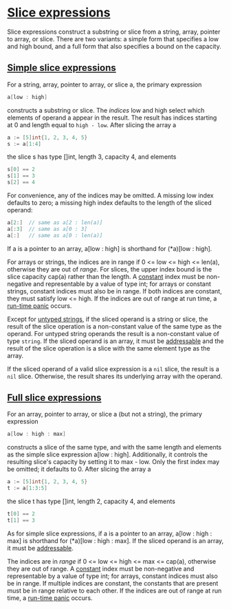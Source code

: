 # [Slice expressions](#slice-expressions)

Slice expressions construct a substring or slice from a string, array, pointer to array, or slice. There are two variants: a simple form that specifies a low and high bound, and a full form that also specifies a bound on the capacity.

## [Simple slice expressions](#simple-slice-expressions)

For a string, array, pointer to array, or slice a, the primary expression

```go
a[low : high]
```

constructs a substring or slice. The *indices* low and high select which elements of operand a appear in the result. The result has indices starting at 0 and length equal to `high - low`. After slicing the array a

```go
a := [5]int{1, 2, 3, 4, 5}
s := a[1:4]
```

the slice s has type []int, length 3, capacity 4, and elements

```go
s[0] == 2
s[1] == 3
s[2] == 4
```

For convenience, any of the indices may be omitted. A missing low index defaults to zero; a missing high index defaults to the length of the sliced operand:

```go
a[2:]  // same as a[2 : len(a)]
a[:3]  // same as a[0 : 3]
a[:]   // same as a[0 : len(a)]
```

If a is a pointer to an array, a[low : high] is shorthand for (*a)[low : high].

For arrays or strings, the indices are in range if 0 <= low <= high <= len(a), otherwise they are out of *range*. For slices, the upper index bound is the slice capacity cap(a) rather than the length. A [constant](/Constants/) index must be non-negative and representable by a value of type int; for arrays or constant strings, constant indices must also be in range. If both indices are constant, they must satisfy low <= high. If the indices are out of range at run time, a [run-time panic](/Run-time%20panics/) occurs.

Except for [untyped strings](/Constatns/), if the sliced operand is a string or slice, the result of the slice operation is a non-constant value of the same type as the operand. For untyped string operands the result is a non-constant value of type `string`. If the sliced operand is an array, it must be [addressable](/Expressions/address_operators.html) and the result of the slice operation is a slice with the same element type as the array.

If the sliced operand of a valid slice expression is a `nil` slice, the result is a `nil` slice. Otherwise, the result shares its underlying array with the operand.

## [Full slice expressions](#full-slice-expressions)

For an array, pointer to array, or slice a (but not a string), the primary expression

```go
a[low : high : max]
```

constructs a slice of the same type, and with the same length and elements as the simple slice expression a[low : high]. Additionally, it controls the resulting slice's capacity by setting it to max - low. Only the first index may be omitted; it defaults to 0. After slicing the array a

```go
a := [5]int{1, 2, 3, 4, 5}
t := a[1:3:5]
```

the slice t has type []int, length 2, capacity 4, and elements

```go
t[0] == 2
t[1] == 3
```

As for simple slice expressions, if a is a pointer to an array, a[low : high : max] is shorthand for (*a)[low : high : max]. If the sliced operand is an array, it must be [addressable](/Expressions/address_operators.html).

The indices are in *range* if 0 <= low <= high <= max <= cap(a), otherwise they are out of range. A [constant](/Constants/) index must be non-negative and representable by a value of type int; for arrays, constant indices must also be in range. If multiple indices are constant, the constants that are present must be in range relative to each other. If the indices are out of range at run time, a [run-time panic](/Run-time%20panics/) occurs.
